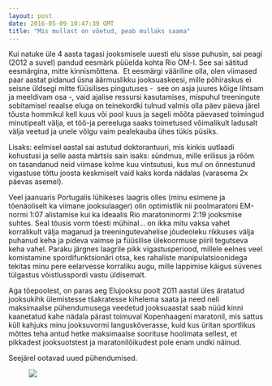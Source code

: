 ```yaml
---
layout: post
date: 2016-05-09 10:47:39 GMT
title: "Mis mullast on võetud, peab mullaks saama"
---
```

<p>Kui natuke üle 4 aasta tagasi jooksmisele uuesti elu sisse puhusin, sai peagi (2012 a suvel) pandud eesmärk püüelda kohta Rio OM-l. See sai sätitud eesmärgina, mitte kinnismõttena.&nbsp; Et eesmärgi vääriline olla, olen viimased paar aastat pidanud üsna äärmuslikku jooksuaskeesi, mille põhiraskus ei seisne üldsegi mitte füüsilises pingutuses - &nbsp;see on asja juures kõige lihtsam ja meeldivam osa -, vaid ajalise ressursi kasutamises, mispuhul treeningute sobitamisel reaalse eluga on teinekordki tulnud valmis olla päev päeva järel tõusta hommikul kell kuus või pool kuus ja sageli mõõta päevased toimingud minutipealt välja, et töö-ja pereeluga saaks toimetused võimalikult ladusalt välja veetud ja unele võlgu vaim pealekauba ühes tükis püsiks. </p><p>Lisaks: eelmisel aastal sai astutud doktorantuuri, mis kinkis uutlaadi kohustusi ja selle aasta märtsis sain isaks: sündmus, mille erilisus ja rõõm on tasandanud neid viimase kolme kuu vintsutusi, kus mul on õnnestunud vigastuse tõttu joosta keskmiselt vaid kaks korda nädalas (varasema 2x päevas asemel). </p><p>Veel jaanuaris Portugalis lühikeses laagris olles (minu esimene ja tõenäoliselt ka viimane jooksulaager) olin optimistlik nii poolmaratoni EM-normi 1:07 alistamise kui ka ideaalis Rio maratoninormi 2:19 jooksmise suhtes. Seal tõusis vorm tõesti mühinal… on ikka mitu vaksa vahet korralikult välja maganud ja treeningutevahelise jõudeoleku rikkuses välja puhanud keha ja pideva vaimse ja füüsilise ülekoormuse piiril tegutseva keha vahel. Paraku järgnes laagrile pikk vigastusperiood, millele eelnes veel komistamine spordifunktsionäri otsa, kes rahaliste manipulatsioonidega tekitas minu pere eelarvesse korraliku augu, mille lappimise käigus süvenes tülgastus võistlusspordi vastu üldisemalt. </p><p>Aga tõepoolest, on paras aeg Elujooksu poolt 2011 aastal üles äratatud jooksukihk ülemistesse tšakratesse kihelema saata ja need neli maksimaalse pühendumusega veedetud jooksuaastat saab nüüd kinni kaanetatud kahe nädala pärast toimuval Kopenhaageni maratonil, mis sattus küll kahjuks minu jooksuvormi languskõverasse, kuid kus üritan sportlikus mõttes teha antud hetke maksimaalse soorituse hoolimata sellest, et pikkadest jooksuotstest ja maratonilõikudest pole enam undki näinud.</p><p>Seejärel ootavad uued pühendumised. <br></p><figure data-orig-width="526" data-orig-height="526" class="tmblr-full"><img data-orig-width="526" data-orig-height="526" src="https://66.media.tumblr.com/3fee6f43d436fd501fbc1176919f732e/tumblr_inline_o6wqa3D4Y31qjcjk2_540.jpg"></figure>